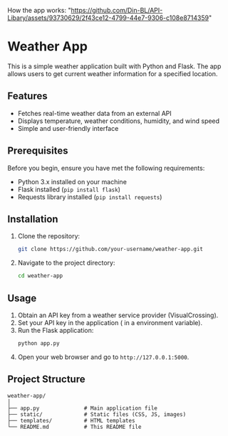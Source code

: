 How the app works: "https://github.com/Din-BL/API-Libary/assets/93730629/2f43ce12-4799-44e7-9306-c108e8714359"

# Weather App

This is a simple weather application built with Python and Flask. The app allows users to get current weather information for a specified location.

## Features

- Fetches real-time weather data from an external API
- Displays temperature, weather conditions, humidity, and wind speed
- Simple and user-friendly interface

## Prerequisites

Before you begin, ensure you have met the following requirements:

- Python 3.x installed on your machine
- Flask installed (`pip install flask`)
- Requests library installed (`pip install requests`)

## Installation

1. Clone the repository:
   ```bash
   git clone https://github.com/your-username/weather-app.git
   ```
2. Navigate to the project directory:
   ```bash
   cd weather-app
   ```

## Usage

1. Obtain an API key from a weather service provider (VisualCrossing).
2. Set your API key in the application ( in a environment variable).
3. Run the Flask application:
   ```bash
   python app.py
   ```
4. Open your web browser and go to `http://127.0.0.1:5000`.

## Project Structure

```plaintext
weather-app/
│
├── app.py              # Main application file
├── static/             # Static files (CSS, JS, images)
├── templates/          # HTML templates
└── README.md           # This README file
```
